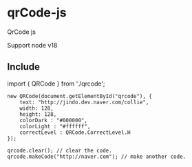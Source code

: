# qrCode-js
QrCode js

Support node v18

## Include

import { QRCode } from './qrcode';

```
new QRCode(document.getElementById("qrcode"), {
	text: "http://jindo.dev.naver.com/collie",
	width: 128,
	height: 128,
	colorDark : "#000000",
	colorLight : "#ffffff",
	correctLevel : QRCode.CorrectLevel.H
});
```

```
qrcode.clear(); // clear the code.
qrcode.makeCode("http://naver.com"); // make another code.
```
